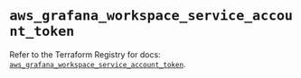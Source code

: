 # `aws_grafana_workspace_service_account_token`

Refer to the Terraform Registry for docs: [`aws_grafana_workspace_service_account_token`](https://registry.terraform.io/providers/hashicorp/aws/6.4.0/docs/resources/grafana_workspace_service_account_token).
